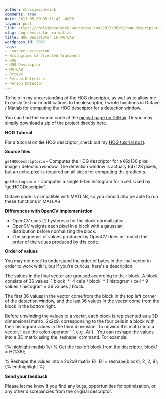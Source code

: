 ```yaml
---
author: chrisjmccormick
comments: true
date: 2013-05-09 05:13:42 -0800
layout: post
link: https://chrisjmccormick.wordpress.com/2013/05/09/hog-descriptor-in-matlab/
slug: hog-descriptor-in-matlab
title: HOG Descriptor in MATLAB
wordpress_id: 5637
tags:
- Feature Extraction
- Histograms of Oriented Gradients
- HOG
- HOG Descriptor
- MATLAB
- Octave
- Person Detection
- Person Detector
---
```


To help in my understanding of the HOG descriptor, as well as to allow me to easily test out modifications to the descriptor, I wrote functions in Octave / Matlab for computing the HOG descriptor for a detection window.

You can find the source code at the [project page on GitHub](https://github.com/chrisjmccormick/hog_matlab). Or you may simply download a zip of the project directly [here](https://github.com/chrisjmccormick/hog_matlab/archive/master.zip).

**HOG Tutorial**

For a tutorial on the HOG descriptor, check out my [HOG tutorial post](http://chrisjmccormick.wordpress.com/2013/05/09/hog-person-detector-tutorial/).

**Source files**

`getHOGDescriptor.m` - Computes the HOG descriptor for a 66x130 pixel image / detection window. The detection window is actually 64x128 pixels, but an extra pixel is required on all sides for computing the gradients.

`getHistogram.m` - Computes a single 9-bin histogram for a cell. Used by 'getHOGDescriptor'.

Octave code is compatible with MATLAB, so you should also be able to run these functions in MATLAB.

**Differences with OpenCV implementation**
	
* OpenCV uses L2 hysteresis for the block normalization.
* OpenCV weights each pixel in a block with a gaussian distribution before normalizing the block.
* The sequence of values produced by OpenCV does not match the order of the values produced by this code.

**Order of values**

You may not need to understand the order of bytes in the final vector in order to work with it, but if you're curious, here's a description.

The values in the final vector are grouped according to their block. A block consists of 36 values: 1 block  *  4 cells / block  * 1 histogram / cell * 9 values / histogram = 36 values / block.

The first 36 values in the vector come from the block in the top left corner of the detection window, and the last 36 values in the vector come from the block in the bottom right.

Before unwinding the values to a vector, each block is represented as a 3D dimensional matrix, 2x2x9, corresponding to the four cells in a block with their histogram values in the third dimension. To unwind this matrix into a vector, I use the colon operator ':', e.g., A(:).  You can reshape the values into a 3D matrix using the 'reshape' command. For example:

{% highlight matlab %}
% Get the top left block from the descriptor.
block1 = H(1:36);

% Reshape the values into a 2x2x9 matrix B1.
B1 = reshape(block1, 2, 2, 9);
{% endhighlight %}

**Send your feedback**

Please let me know if you find any bugs, opportunities for optimization, or any other discrepancies from the original descriptor.
